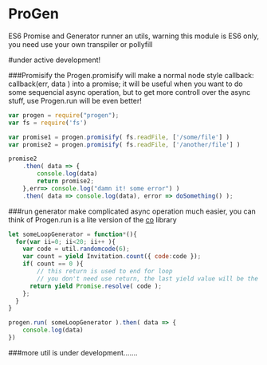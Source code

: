 ProGen
==================
ES6 Promise and Generator runner an utils, warning this module is ES6 only, you need use your own transpiler or pollyfill

#under active development!

###Promisify
the Progen.promisify will make a normal node style callback: callback(err, data ) into a promise; it will be useful when you want to do some sequencial async operation, but to get more controll over the async stuff, use Progen.run will be even better!

```javascript
var progen = require("progen");
var fs = require('fs')

var promise1 = progen.promisify( fs.readFile, ['/some/file'] )
var promise2 = progen.promisify( fs.readFile, ['/another/file'] )

promise2
	.then( data => {
		console.log(data)
		return promise2;
	},err=> console.log("damn it! some error") )
	.then( data => console.log(data), error => doSomething() );

```
###run generator
make complicated async operation much easier, you can think of Progen.run is a lite version of the [co](https://www.npmjs.com/package/co) library

```javascript
let someLoopGenerator = function*(){
  for(var ii=0; ii<20; ii++ ){
    var code = util.randomcode(6);
    var count = yield Invitation.count({ code:code });
    if( count == 0 ){
    	// this return is used to end for loop
    	// you don't need use return, the last yield value will be the promise;
      return yield Promise.resolve( code );
    };
  }
}

progen.run( someLoopGenerator ).then( data => {
	console.log(data)	
})

```

###more util is under development.......
